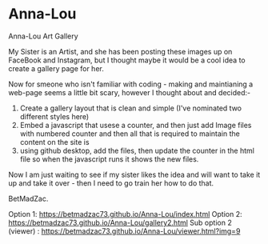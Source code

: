 # Anna-Lou
 Anna-Lou Art Gallery

My Sister is an Artist, and she has been posting these images up on FaceBook and Instagram, but I thought maybe it would be a cool idea to create a gallery page for her. 

Now for smeone who isn't familiar with coding - making and maintianing a web-page seems a little bit scary, however I thought about and decided:-

1. Create a gallery layout that is clean and simple (I've nominated two different styles here) 
2. Embed a javascript that usese a counter, and then just add Image files with numbered counter and then all that is required to maintain the content on the site is
3. using github desktop, add the files, then update the counter in the html file so when the javascript runs it shows the new files. 

Now I am just waiting to see if my sister likes the idea and will want to take it up and take it over - then I need to go train her how to do that. 

BetMadZac. 

Option 1: https://betmadzac73.github.io/Anna-Lou/index.html
Option 2: https://betmadzac73.github.io/Anna-Lou/gallery2.html
Sub option 2 (viewer) : https://betmadzac73.github.io/Anna-Lou/viewer.html?img=9
